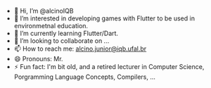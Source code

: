 - 👋 Hi, I’m @alcinoIQB
- 👀 I’m interested in developing games with Flutter to be used in environmetnal education.
- 🌱 I’m currently learning Flutter/Dart.
- 💞️ I’m looking to collaborate on ...
- 📫 How to reach me: alcino.junior@iqb.ufal.br
- 😄 Pronouns: Mr.
- ⚡ Fun fact: I'm bit old, and a retired lecturer in Computer Science, Porgramming Language Concepts, Compilers, ...

<!---
alcinoIQB/alcinoIQB is a ✨ special ✨ repository because its `README.md` (this file) appears on your GitHub profile.
You can click the Preview link to take a look at your changes.
--->
